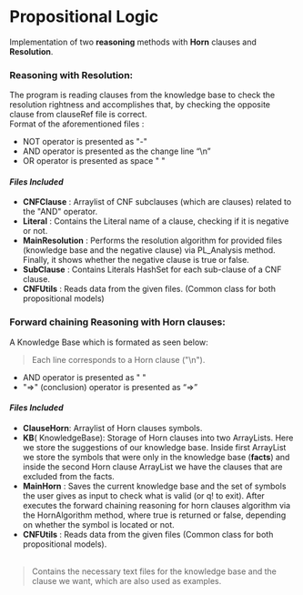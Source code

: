 # Propositional Logic

Implementation of two **reasoning** methods with **Horn** clauses and **Resolution**.

### Reasoning with Resolution:

The program is reading clauses from the knowledge base to check the resolution rightness and accomplishes that, by checking the opposite clause from clauseRef file is correct.<br>
Format of the aforementioned files :
  - NOT operator is presented as "-"
  - AND operator is presented as the change line “\n”
  - OR operator is presented as space " "
 #### *Files Included*<br>
- **CNFClause** : Arraylist of CNF subclauses (which are clauses) related to the "AND" operator. <br>
- **Literal** : Contains the Literal name of a clause, checking if it is negative or not.<br>
- **MainResolution** : Performs the resolution algorithm for provided files (knowledge base and the negative clause) via PL_Analysis method. Finally, it shows whether the negative clause is true or false.<br>
- **SubClause** : Contains Literals HashSet for each sub-clause of a CNF clause.<br>
- **CNFUtils** : Reads data from the given files. (Common class for both propositional models)<br>

### Forward chaining Reasoning with Horn clauses:
A Knowledge Base which is formated as seen below:

>Each line corresponds to a Horn clause ("\n").
 - AND operator is presented as " "
 - "=>" (conclusion) operator is presented as “=>”
#### *Files Included*<br>
 - **ClauseHorn**: Arraylist of Horn clauses symbols.<br>
 - **KB**( KnowledgeBase): Storage of Horn clauses into two ArrayLists.
 Here we store the suggestions of our knowledge base. Inside first
 ArrayList we store the symbols that were only in the knowledge base (**facts**)
  and inside the second Horn clause ArrayList we have the clauses that are excluded from the facts.<br> 
 - **MainHorn** : Saves the current knowledge base and the set of symbols
the user gives as input to check what is valid (or q! to exit). After
executes the forward chaining reasoning for horn clauses algorithm via the HornAlgorithm method, where true is returned
or false, depending on whether the symbol is located or not.<br>
- **CNFUtils** : Reads data from the given files (Common class for both propositional models).<br><br>

> Contains the necessary text files for the knowledge base and the clause
we want, which are also used as examples.
